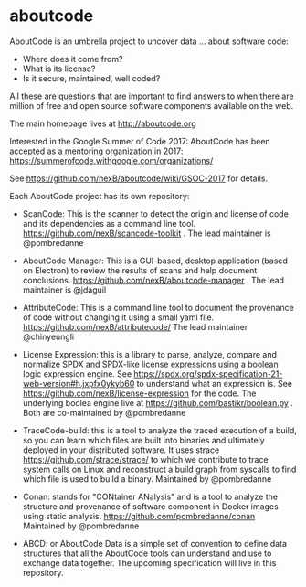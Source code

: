 # aboutcode
 AboutCode is an umbrella project to uncover data ... about software code:

 - Where does it come from?
 - What is its license?
 - Is it secure, maintained, well coded?

All these are questions that are important to find answers to when there are million of free and open source software components available on the web.

The main homepage lives at http://aboutcode.org

Interested in the Google Summer of Code 2017: AboutCode has been accepted as a mentoring organization in 2017: https://summerofcode.withgoogle.com/organizations/

See https://github.com/nexB/aboutcode/wiki/GSOC-2017 for details.

Each AboutCode project has its own repository:

- ScanCode: This is the scanner to detect the origin and license of code and its dependencies as a command line tool. https://github.com/nexB/scancode-toolkit . The lead maintainer is @pombredanne

- AboutCode Manager: This is a GUI-based, desktop application (based on Electron) to review the results of scans and help document conclusions. https://github.com/nexB/aboutcode-manager . The lead maintainer is @jdaguil

- AttributeCode: This is a command line tool to document the provenance of code without changing it using a small yaml file. https://github.com/nexB/attributecode/ The lead maintainer @chinyeungli

- License Expression: this is a library to parse, analyze, compare and normalize SPDX and SPDX-like license expressions using a boolean logic expression engine. See https://spdx.org/spdx-specification-21-web-version#h.jxpfx0ykyb60 to understand what an expression is. See https://github.com/nexB/license-expression for the code. The underlying boolea engine live at https://github.com/bastikr/boolean.py . Both are co-maintained by @pombredanne

- TraceCode-build: this is a tool to analyze the traced execution of a build, so you can learn which files are built into binaries and ultimately deployed in your distributed software. It uses strace https://github.com/strace/strace/ to which we contribute to trace system calls on Linux and reconstruct a build graph from syscalls to find which file is used to build a binary. Maintained by @pombredanne

- Conan: stands for "CONtainer ANalysis" and is a tool to analyze the structure and provenance of software component in Docker images using static analysis. https://github.com/pombredanne/conan Maintained by @pombredanne

- ABCD: or AboutCode Data is a simple set of convention to define data structures that all the AboutCode tools can understand and use to exchange data together. The upcoming specification will live in this repository.
